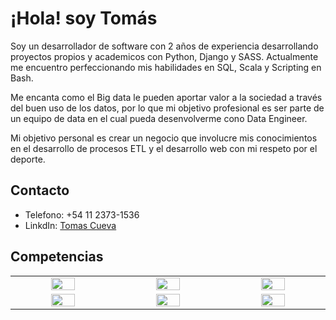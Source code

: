# ¡Hola! soy Tomás
Soy un desarrollador de software con 2 años de experiencia desarrollando proyectos propios y academicos con Python, Django y SASS. Actualmente me encuentro perfeccionando mis habilidades en SQL, Scala y Scripting en Bash.

Me encanta como el Big data le pueden aportar valor a la sociedad a través del buen uso de los datos, por lo que mi objetivo profesional es ser parte de un equipo de data en el cual pueda desenvolverme cono Data Engineer.

Mi objetivo personal es crear un negocio que involucre mis conocimientos en el desarrollo de procesos ETL y el desarrollo web con mi respeto por el deporte.

## Contacto
* Telefono: +54 11 2373-1536
* LinkdIn: [Tomas Cueva](https://www.linkedin.com/in/data-engineer-analytics-science-python-r/)

## Competencias
<table align="center" style="text-align: center;">
  <tbody widht= "10%">
  <tr>
    <td width="5%" align="center" style="vertical-align: middle;"><a href="#" width="10%"><img src="https://www.vectorlogo.zone/logos/python/python-icon.svg" width="50%"></a></td>
    <td width="5%" align="center" style="vertical-align: middle;"><a href="#" width="10%"><img src="https://www.vectorlogo.zone/logos/scala-lang/scala-lang-icon.svg" width="50%"></a></td>
    <td width="5%" align="center" style="vertical-align: middle;"><a href="#" width="10%"><img src="https://www.vectorlogo.zone/logos/apache_spark/apache_spark-ar21.svg" width="50%"></a></td>
  </tr>
  <tr>
    <td width="5%" align="center" style="vertical-align: middle;"><a href="#" width="10%"><img src="https://www.vectorlogo.zone/logos/mysql/mysql-icon.svg" width="50%"></a></td>
    <td width="5%" align="center" style="vertical-align: middle;"><a href="#" width="10%"><img src="https://www.vectorlogo.zone/logos/git-scm/git-scm-icon.svg" width="50%"></a></td>
    <td width="5%" align="center" style="vertical-align: middle;"><a href="#" width="10%"><img src="https://www.vectorlogo.zone/logos/docker/docker-tile.svg" width="50%"></a></td>
  </tr>
  <tbody> 
</table>
